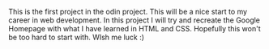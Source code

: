 This is the first project in the odin project. This will be a nice start to my career in web
development. In this project I will try and recreate the Google Homepage with what I have learned in HTML and CSS. Hopefully this won't be too hard to start with. WIsh me luck :)
